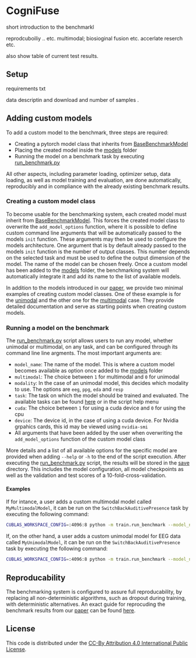 # CogniFuse

short introduction to the benchmarkl 

reprodcuboiliy .. etc. multimodal; biosioginal fusion etc. accerlate reserch etc. 

also show table of current test results. 

## Setup
requirements txt 

data descriptin and download and number of samples . 

## Adding custom models
To add a custom model to the benchmark, three steps are required:
- Creating a pytorch model class that inherits from [BaseBenchmarkModel](utils/model_util.py)
- Placing the created model inside the [models](models) folder
- Running the model on a benchmark task by executing [run_benchmark.py](train/train_cross_validation.py) 

All other aspects, including parameter loading, optimizer setup, data loading, as well as model training and evaluation, are done automatically, reproducibly and in compliance with the already existing benchmark results.

### Creating a custom model class
To become usable for the benchmarking system, each created model must inherit from [BaseBenchmarkModel](utils/model_util.py). This forces the created model class to overwrite the `add_model_options` function, where it is possible to define custom command line arguments that will be automatically passed to the models `init` function. These arguments may then be used to configure the models architecture. One argument that is by default already passed to the models `init` function is the number of output classes. This number depends on the selected task and must be used to define the output dimension of the model. The name of the model can be chosen freely. Once a custom model has been added to the [models](models) folder, the benchmarking system will automatically integrate it and add its name to the list of available models. 

In addition to the models introduced in our [paper](), we provide two minimal examples of creating custom model classes. One of these example is for the [unimodal](models/UnimodalDummy.py) and the other one for the [multimodal](models/MultimodalDummy.py) case. They provide detailed documentation and serve as starting points when creating custom models. 

### Running a model on the benchmark
The [run_benchmark.py](train/train_cross_validation.py) script allows users to run any model, whether unimodal or multimodal, on any task, and can be configured through its command line line argments. The most important arguments are:
- `model_name`: The name of the model. This is where a custom model becomes available as option once added to the [models](models) folder
- `multimodal`: The choice between `1` for multimodal and `0` for unimodal
- `modality`: In the case of an unimodal model, this decides which modality to use. The options are `eeg`, `ppg`, `eda` and `resp`
- `task`: The task on which the model should be trained and evaluated. The available tasks can be found [here](utils/tasks.py) or in the script help menu 
- `cuda`: The choice between `1` for using a cuda device and `0` for using the cpu
- `device`: The device id, in the case of using a cuda device. For Nvidia grpahics cards, this id may be viewed using `nvidia-smi`
- All arguments that have been added by the user when overwriting the `add_model_options` function of the custom model class

More details and a list of all available options for the specific model are provided when adding `--help` or `-h` to the end of the script execution. After executing the [run_benchmark.py](train/train_cross_validation.py) script, the results will be stored in the [save](save) directory. This includes the model configuration, all model checkpoints as well as the validation and test scores of a 10-fold-cross-validation.

#### Examples
If for intance, a user adds a custom multimodal model called `MyMultimodalModel`, it can be run on the `SwitchBackAuditivePresence` task by executing the following command:
```bash
CUBLAS_WORKSPACE_CONFIG=:4096:8 python -m train.run_benchmark --model_name MyMultimodalModel --multimodal 1 --task SwitchBackAuditivePresence --cuda 1 --device 0
```
If, on the other hand, a user adds a custom unimodal model for EEG data called `MyUnimodalModel`, it can be run on the `SwitchBackAuditivePresence` task by executing the following command:
```bash
CUBLAS_WORKSPACE_CONFIG=:4096:8 python -m train.run_benchmark --model_name MyUnimodalModel --multimodal 0 --modality eeg --task SwitchBackAuditivePresence --cuda 1 --device 0
```

## Reproducability
The benchmarking system is configured to assure full reproducability, by replacing all non-deterministic algorithms, such as dropout during training, with deterministic alternatives. An exact guide for reprocuding the benchmark results from our [paper]() can be found [here](save/README.md). 

## License
This code is distributed under the [CC-By Attribution 4.0 International Public License](LICENSE).

